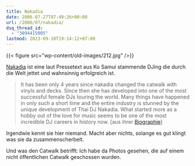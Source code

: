 ```yaml
---
title: Nakadia
date: 2006-07-27T07:49:26+00:00
url: /2006/07/nakadia/
dsq_thread_id:
  - "3094415005"
lastmod: 2023-09-10T19:14:12+07:00
---
```

{{< figure src="wp-content/old-images/212.jpg" />}}

[Nakadia][1] ist eine laut Pressetext aus Ko Samui stammende DJing die durch die Welt jettet und wahnsinnig erfolgreich ist.

> It has been only 4 years since nakadia changed the catwalk with vinyls and decks. Since then she has developed into one of the most successful female DJs touring the world. Many things have happened in only such a short time and the entire industry is stunned by the unique development of Thai DJ Nakadia. What started more as a hobby out of the love for music seems to be one of the most incredible DJ careers in history now. [aus ihrer [Biographie][2]]

Irgendwie kennt sie hier niemand. Macht aber nichts, solange es gut klingt was sie da zusammenscherbelt.

Und was den Catwalk betrifft: Ich habe da Photos gesehen, die auf einem nicht öffentlichen Catwalk geschossen wurden.

 [1]: http://www.nakadia.com/
 [2]: http://www.nakadia.com/bio.htm
